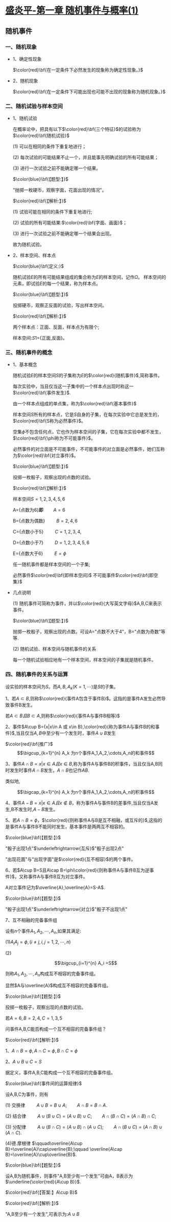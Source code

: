 # [盛炎平-第一章 随机事件与概率(1)](https://www.bilibili.com/video/BV1XJ411173b?p=3)

## 随机事件

### 一、随机现象

- 1、确定性现象

  $\color{red}\bf{在一定条件下必然发生的现象称为确定性现象。}$

- 2、随机现象

  $\color{red}\bf{在一定条件下可能出现也可能不出现的现象称为随机现象。}$

### 二、随机试验与样本空间

- 1、随机试验

  在概率论中，把具有以下$\color{red}\bf{三个特征}$的试验称为$\color{red}\bf{随机试验}$

  (1) 可以在相同的条件下重复地进行；

  (2) 每次试验的可能结果不止一个，并且能事先明确试验的所有可能结果；

  (3) 进行一次试验之前不能确定哪一个结果。

  $\color{blue}\bf{【题型:】}$

  "抛掷一枚硬币，观察字面，花面出现的情况"。

  $\color{red}\bf{【解析:】}$

  (1) 试验可能在相同的条件下重复地进行;

  (2) 试验的所有可能结果:$\color{red}\bf{字面、画面}$；

  (3) 进行一次试验之前不能确定哪一个结果会出现。

  故为随机试验。

- 2、样本空间、样本点

  $\color{blue}\bf{定义:}$

  随机试验$E$的所有可能结果组成的集合称为$E$的样本空间，记作$\Omega$。
  样本空间的元素，即试验$E$的每一个结果，称为样本点。

  $\color{blue}\bf{【题型:】}$

  投掷硬币，观察正反面的试验，写出样本空间。

  $\color{red}\bf{【解析:】}$

  两个样本点：正面、反面，样本点为有限个;

  样本空间:$S1$={正面,反面}。

### 三、随机事件的概念

- 1、基本概念

  随机试验$E$的样本空间$S$的子集称为$E$的$\color{red}{随机事件}$,简称事件。

  每次实验中，当且仅当这一子集中的一个样本点出现时称这一$\color{red}\bf{事件发生}$.

  由一个样本点组成的单点集，称为$\color{red}\bf{基本事件}$

  样本空间$S$所有的样本点，它是$S$自身的子集，在每次实验中它总是发生的，$\color{red}\bf{S称为必然事件}$。

  空集$\phi$不包含任何点，它也作为样本空间的子集，它在每次实验中都不发生，$\color{red}\bf{\phi称为不可能事件}$。

  必然事件的对立面是不可能事件，不可能事件的对立面是必然事件，她们互称为$\color{red}\bf{对立事件}$。

  $\color{blue}\bf{【题型:】}$

  投掷一枚骰子，观察出现的点数的试验。

  $\color{red}\bf{【解析:】}$

  样本空间$S={1,2,3,4,5,6}$

  A={点数为6}**即**$\qquad A={6}$

  B={点数为偶数}   $\qquad B={2,4,6}$

  C={点数小于5}    $\qquad C={1,2,3,4,}$

  D={点数小于7}    $\qquad D={1,2,3,4,5,6}$

  E={点数大于6}    $\qquad E=\phi$

  任一随机事件都是样本空间的一个子集;

  必然事件$\color{red}\bf{即样本空间}$    不可能事件$\color{red}\bf{即空集}$

- 几点说明

  (1) 随机事件可简称为事件，并以$\color{red}{大写英文字母}$A,B,C来表示事件。

  $\color{blue}\bf{【题型:】}$

  抛掷一枚骰子，观察出现的点数。可设A="点数不大于4"，B="点数为奇数"等等.

  (2) 随机试验、样本空间与随机事件的关系

  每一个随机试验相应地有一个样本空间，样本空间的子集就是随机事件。
  
### 四、随机事件的关系与运算

  设实验的样本空间为$S$。而$A,B,A_k(K=1,\cdots)$是$S$的子集。

  1、若$A\subset B$,则称$\color{red}{事件A包含于事件B}$。这指的是事件A发生必然导致事件B发生。

  若$A\subset B 且B\subset A$,则称$\color{red}{事件A与事件B相等}$

  2、事件$A\cup B={x|x\in A 或 x\in B},\color{red}{称为事件A与事件B的和事件}$,当且仅当$A,B$中至少有一个发生时，事件$A\cup B$发生

  $\color{red}\bf{推广}$
  $$\bigcup_{k=1}^{n} A_k 为n个事件A_1,A_2,\cdots,A_n的和事件$$

  3、事件$A\cap B={x|x\in A且x\in B}$,称为事件A与事件B的积事件，当且仅当A,B同时发生时事件$A\cap B$发生，$A\cap B$也记作$AB$.

  类似地,

  $$\bigcap_{k=1}^{n} A_k 为n个事件A_1,A_2,\cdots,A_n的积事件$$

  4、事件$A-B={x|x\in A 且x\notin B}$，称为事件A与事件B的差事件,当且仅当A发生,B不发生时,$A-B$发生。

  5、若$A\cap B=\phi$，$\color{red}{则称事件A与B是互不相融，或互斥的}$,这指的是事件A与事件B不能同时发生，基本事件是两两互不相容的。

  $\color{blue}\bf{【题型:】}$

  "骰子出现1点"$\underleftrightarrow{互斥}$"骰子出现2点"

  "出现花面"与"出现字面"是$\color{red}{互不相容}$的两个事件。

  6、若$A\cup B=S且A\cap B=\phi\color{red}{则称事件A与事件B互为逆事件}$，又称事件A与事件B互为对立事件。

  A对立事件记为$\overline{A},\overline{A}=S-A$.

  $\color{blue}\bf{【题型:】}$

  "骰子出现1点"$\underleftrightarrow{对立}$"骰子不出现1点"

  7、互不相融的完备事件组

  设有$n$个事件$A_1,A_2,\cdots,A_n$,如果其满足:

  (1)$A_{i} A_{j}=\phi,(i\neq j,i,j=1,2,\cdots,n)$

  (2)

  $$\bigcup_{i=1}^{n} A_i =S$$

  则称$A_1,A_2,\cdots,A_n$构成互不相容的完备事件组。

  显然$A与\overline{A}$构成互不相容的完备事件组。

  $\color{blue}\bf{【题型:】}$

  投掷一枚骰子，观察出现的点数的试验。

  若$A={6},B={2,4},C={1,3,5}$

  问事件A,B,C能否构成一个互不相容的完备事件组？

  $\color{red}\bf{【解析:】}$

  1、$A\cap B=\phi,A\cap C=\phi,B\cap C=\phi$

  2、$A\cup B\cup C=S$

  据定义，事件A,B,C能构成一个互不相容的完备事件组。

  $\color{blue}\bf{事件间的运算规律}$

  设A,B,C为事件，则有

  (1) 交换律 $\qquad A\cup B=B\cup A;\qquad  A\cap B=B\cap A$.

  (2) 结合律 $\qquad A\cup(B\cup C)=(A\cup B)\cup C;\qquad A\cap(B\cap C)=(A\cap B)\cap C$;

  (3) 分配律 $\qquad A\cup (B\cap C)=(A\cup B)\cap(A\cup C);\qquad A\cap(B\cup C)=(A\cap B)\cup(A\cap C)$.

  (4)德.摩根律 $\qquad\overline{A\cup B}=\overline{A}\cap\overline{B};\qquad \overline{A\cap B}=\overline{A}\cup\overline{B}$.

  $\color{blue}\bf{【题型:】}$

  设A,B为随机事件，则事件"A,B至少有一个发生"可由A，B表示为$\underline{\color{red}{A\cup B}}$.

  $\color{red}\bf{【答案:】A\cup B}$

  $\color{red}\bf{【解析:】}$

  "A,B至少有一个发生",可表示为:$A\cup B$
